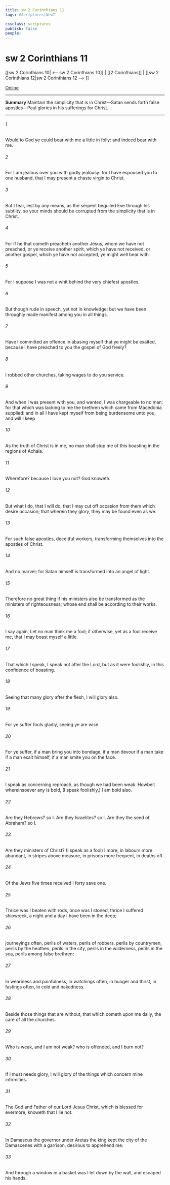 ```yaml
---
title: sw 2 Corinthians 11
tags: #Scriptures\NewT

cssclass: scriptures
publish: false
people:
---
```


# sw 2 Corinthians 11
[[sw 2 Corinthians 10| <-- sw 2 Corinthians 10]] | [[2 Corinthians]] | [[sw 2 Corinthians 12|sw 2 Corinthians 12 --> ]]

[Online](https://churchofjesuschrist.org/study/scriptures/nt/2-cor/11?lang=eng)

---
__Summary__
Maintain the simplicity that is in Christ—Satan sends forth false apostles—Paul glories in his sufferings for Christ.

---
###### 1 
Would to God ye could bear with me a little in  folly: and indeed bear with me.

###### 2 
For I am jealous over you with godly jealousy: for I have espoused you to one husband, that I may present  a chaste virgin to Christ.

###### 3 
But I fear, lest by any means, as the serpent beguiled Eve through his subtilty, so your minds should be corrupted from the simplicity that is in Christ.

###### 4 
For if he that cometh preacheth another Jesus, whom we have not preached, or  ye receive another spirit, which ye have not received, or another gospel, which ye have not accepted, ye might well bear with 

###### 5 
For I suppose I was not a whit behind the very chiefest apostles.

###### 6 
But though  rude in speech, yet not in knowledge; but we have been throughly made manifest among you in all things.

###### 7 
Have I committed an offence in abasing myself that ye might be exalted, because I have preached to you the gospel of God freely?

###### 8 
I robbed other churches, taking wages  to do you service.

###### 9 
And when I was present with you, and wanted, I was chargeable to no man: for that which was lacking to me the brethren which came from Macedonia supplied: and in all  I have kept myself from being burdensome unto you, and  will I keep 

###### 10 
As the truth of Christ is in me, no man shall stop me of this boasting in the regions of Achaia.

###### 11 
Wherefore? because I love you not? God knoweth.

###### 12 
But what I do, that I will do, that I may cut off occasion from them which desire occasion; that wherein they glory, they may be found even as we.

###### 13 
For such  false apostles, deceitful workers, transforming themselves into the apostles of Christ.

###### 14 
And no marvel; for Satan himself is transformed into an angel of light.

###### 15 
Therefore  no great thing if his ministers also be transformed as the ministers of righteousness; whose end shall be according to their works.

###### 16 
I say again, Let no man think me a fool; if otherwise, yet as a fool receive me, that I may boast myself a little.

###### 17 
That which I speak, I speak  not after the Lord, but as it were foolishly, in this confidence of boasting.

###### 18 
Seeing that many glory after the flesh, I will glory also.

###### 19 
For ye suffer fools gladly, seeing ye  are wise.

###### 20 
For ye suffer, if a man bring you into bondage, if a man devour  if a man take  if a man exalt himself, if a man smite you on the face.

###### 21 
I speak as concerning reproach, as though we had been weak. Howbeit whereinsoever any is bold, (I speak foolishly,) I am bold also.

###### 22 
Are they Hebrews? so  I. Are they Israelites? so  I. Are they the seed of Abraham? so  I.

###### 23 
Are they ministers of Christ? (I speak as a fool) I  more; in labours more abundant, in stripes above measure, in prisons more frequent, in deaths oft.

###### 24 
Of the Jews five times received I forty  save one.

###### 25 
Thrice was I beaten with rods, once was I stoned, thrice I suffered shipwreck, a night and a day I have been in the deep;

###### 26 
 journeyings often,  perils of waters,  perils of robbers,  perils by  countrymen,  perils by the heathen,  perils in the city,  perils in the wilderness,  perils in the sea,  perils among false brethren;

###### 27 
In weariness and painfulness, in watchings often, in hunger and thirst, in fastings often, in cold and nakedness.

###### 28 
Beside those things that are without, that which cometh upon me daily, the care of all the churches.

###### 29 
Who is weak, and I am not weak? who is offended, and I burn not?

###### 30 
If I must needs glory, I will glory of the things which concern mine infirmities.

###### 31 
The God and Father of our Lord Jesus Christ, which is blessed for evermore, knoweth that I lie not.

###### 32 
In Damascus the governor under Aretas the king kept the city of the Damascenes with a garrison, desirous to apprehend me:

###### 33 
And through a window in a basket was I let down by the wall, and escaped his hands.


